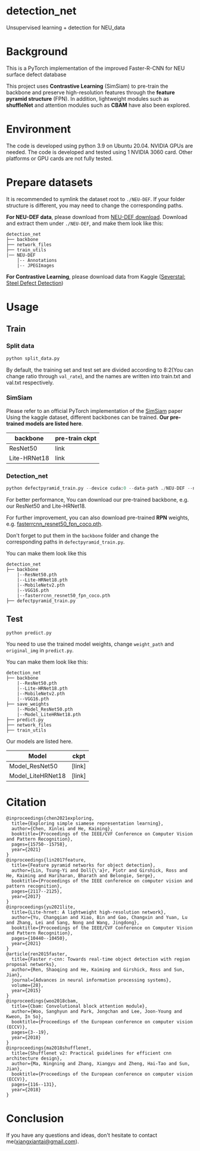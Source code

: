 # detection_net
Unsupervised learning + detection for NEU_data
# Background
This is a PyTorch implementation of the improved Faster-R-CNN for NEU surface defect database

This project uses **Contrastive Learning** (SimSiam) to pre-train the backbone and preserve high-resolution features through the **feature pyramid structure** (FPN). In addition, lightweight modules such as **shuffleNet** and attention modules such as **CBAM** have also been explored.

# Environment

The code is developed using python 3.9 on Ubuntu 20.04. NVIDIA GPUs are needed. The code is developed and tested using 1 NVIDIA 3060 card. Other platforms or GPU cards are not fully tested.

# Prepare datasets
It is recommended to symlink the dataset root to `./NEU-DEF`. If your folder structure is different, you may need to change the corresponding paths.

**For NEU-DEF data**, please download from [NEU-DEF download](http://faculty.neu.edu.cn/songkc/en/zdylm/263265/list/index.htm).
Download and extract them under `./NEU-DEF`, and make them look like this:

```
detection_net
├── backbone
├── network_files
├── train_utils
|── NEU-DEF
    │-- Annotations
    |-- JPEGImages
```
**For Contrastive Learning**, please download data from Kaggle ([Severstal: Steel Defect Detection](https://www.kaggle.com/c/severstal-steel-defect-detection))

# Usage

## Train

### Split data
```python
python split_data.py
```
By default, the training set and test set are divided according to 8:2(You can change ratio through `val_rate`), and the names are written into train.txt and val.txt respectively.

###  SimSiam

Please refer to an official PyTorch implementation of the [SimSiam](https://github.com/facebookresearch/simsiam) paper
Using the kaggle dataset, different backbones can be trained.
**Our pre-trained models are listed here**.

| backbone| pre-train ckpt|
| ------ | ------------- |
| ResNet50| link|
| Lite-HRNet18 | link|
###  Detection_net

```python
python defectpyramid_train.py --device cuda:0 --data-path ./NEU-DEF --num-classes 6 --epochs 35 --batch_size 16
```

For better performance, You can download our pre-trained backbone, e.g. our ResNet50 and Lite-HRNet18. 

For further improvement, you can also download pre-trained **RPN** weights, e.g. [fasterrcnn_resnet50_fpn_coco.pth](*https://download.pytorch.org/models/fasterrcnn_resnet50_fpn_coco-258fb6c6.pth*).

Don't forget to put them in the `backbone` folder and change the corresponding paths in `defectpyramid_train.py`.

You can make them look like this

```
detection_net
├── backbone
	|--ResNet50.pth
	|--Lite-HRNet18.pth
	|--MobileNetv2.pth
	|--VGG16.pth
	|--fasterrcnn_resnet50_fpn_coco.pth
├── defectpyramid_train.py
```

## Test

```
python predict.py
```

You need to use the trained model weights, change `weight_path` and `original_img` in `predict.py`.

You can make them look like this:

```detection_net
detection_net
├── backbone
	|--ResNet50.pth
	|--Lite-HRNet18.pth
	|--MobileNetv2.pth
	|--VGG16.pth
├── save_weights
	|--Model_ResNet50.pth
	|--Model_LiteHRNet18.pth
├── predict.py
├── network_files
├── train_utils
```

Our models are listed here.

| Model             | ckpt   |
| ----------------- | ------ |
| Model_ResNet50    | [link] |
| Model_LiteHRNet18 | [link] |

# Citation

```
@inproceedings{chen2021exploring,
  title={Exploring simple siamese representation learning},
  author={Chen, Xinlei and He, Kaiming},
  booktitle={Proceedings of the IEEE/CVF Conference on Computer Vision and Pattern Recognition},
  pages={15750--15758},
  year={2021}
}
@inproceedings{lin2017feature,
  title={Feature pyramid networks for object detection},
  author={Lin, Tsung-Yi and Doll{\'a}r, Piotr and Girshick, Ross and He, Kaiming and Hariharan, Bharath and Belongie, Serge},
  booktitle={Proceedings of the IEEE conference on computer vision and pattern recognition},
  pages={2117--2125},
  year={2017}
}
@inproceedings{yu2021lite,
  title={Lite-hrnet: A lightweight high-resolution network},
  author={Yu, Changqian and Xiao, Bin and Gao, Changxin and Yuan, Lu and Zhang, Lei and Sang, Nong and Wang, Jingdong},
  booktitle={Proceedings of the IEEE/CVF Conference on Computer Vision and Pattern Recognition},
  pages={10440--10450},
  year={2021}
}
@article{ren2015faster,
  title={Faster r-cnn: Towards real-time object detection with region proposal networks},
  author={Ren, Shaoqing and He, Kaiming and Girshick, Ross and Sun, Jian},
  journal={Advances in neural information processing systems},
  volume={28},
  year={2015}
}
@inproceedings{woo2018cbam,
  title={Cbam: Convolutional block attention module},
  author={Woo, Sanghyun and Park, Jongchan and Lee, Joon-Young and Kweon, In So},
  booktitle={Proceedings of the European conference on computer vision (ECCV)},
  pages={3--19},
  year={2018}
}
@inproceedings{ma2018shufflenet,
  title={Shufflenet v2: Practical guidelines for efficient cnn architecture design},
  author={Ma, Ningning and Zhang, Xiangyu and Zheng, Hai-Tao and Sun, Jian},
  booktitle={Proceedings of the European conference on computer vision (ECCV)},
  pages={116--131},
  year={2018}
}
```
# Conclusion
If you have any questions and ideas, don't hesitate to contact me(xiangxiantai@gmail.com).


